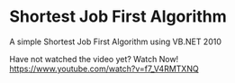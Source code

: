 # Shortest Job First Algorithm

A simple Shortest Job First Algorithm using VB.NET 2010

Have not watched the video yet? Watch Now! https://www.youtube.com/watch?v=f7_V4RMTXNQ
